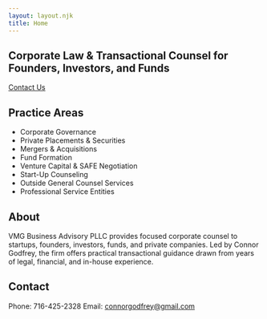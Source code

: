 ```yaml
---
layout: layout.njk
title: Home
---
```


<div class="hero">
  <h2>Corporate Law & Transactional Counsel for Founders, Investors, and Funds</h2>
  <a href="/contact/" class="button">Contact Us</a>
</div>

## Practice Areas

- Corporate Governance
- Private Placements & Securities
- Mergers & Acquisitions
- Fund Formation
- Venture Capital & SAFE Negotiation
- Start-Up Counseling
- Outside General Counsel Services
- Professional Service Entities

## About

VMG Business Advisory PLLC provides focused corporate counsel to startups, founders, investors, funds, and private companies. Led by Connor Godfrey, the firm offers practical transactional guidance drawn from years of legal, financial, and in-house experience.

## Contact

Phone: 716-425-2328
Email: connorgodfrey@gmail.com
